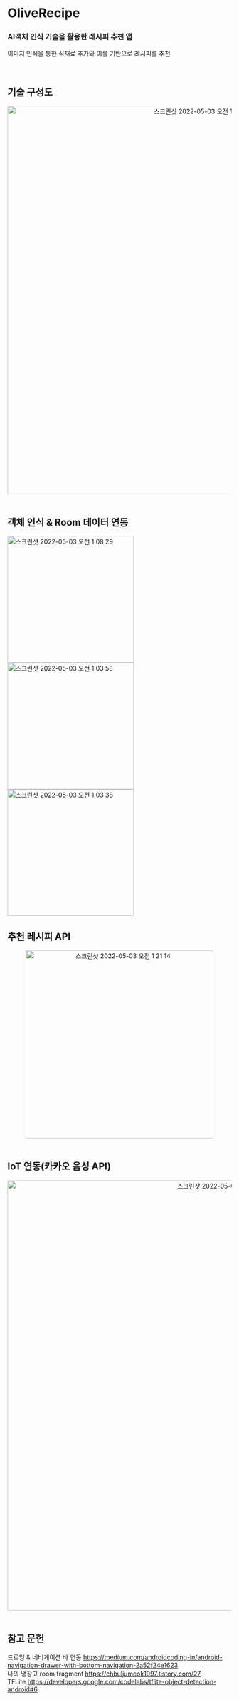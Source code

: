 # OliveRecipe

### AI객체 인식 기술을 활용한 레시피 추천 앱
이미지 인식을 통한 식재료 추가와 이를 기반으로 레시피를 추천 

<br />

## 기술 구성도
<div align=center>
<img width="871" alt="스크린샷 2022-05-03 오전 12 49 08" src="https://user-images.githubusercontent.com/70462939/166264747-2e297434-2462-4bf8-bfaf-6e71c04eb331.png">
</div>


<br />

## 객체 인식 & Room 데이터 연동


<img width="284" alt="스크린샷 2022-05-03 오전 1 08 29" src="https://user-images.githubusercontent.com/70462939/166268804-a5a20af4-d543-4400-91ef-3b21609d040b.png">
<img width="284" alt="스크린샷 2022-05-03 오전 1 03 58" src="https://user-images.githubusercontent.com/70462939/166268814-f361fad6-57d1-4fc4-b83d-70f9e7fadf58.png">
<img width="284" alt="스크린샷 2022-05-03 오전 1 03 38" src="https://user-images.githubusercontent.com/70462939/166268823-acce3cd7-711d-4da4-b8ad-ec8f9c765e51.png">


<br />

## 추천 레시피 API
<div align=center>
<img width="422" alt="스크린샷 2022-05-03 오전 1 21 14" src="https://user-images.githubusercontent.com/70462939/166269639-e37580c1-59eb-480e-a9a8-4f17cd8c9145.png">
</div>
<br />

## IoT 연동(카카오 음성 API)
<div align=center>
<img width="965" alt="스크린샷 2022-05-03 오전 1 01 46" src="https://user-images.githubusercontent.com/70462939/166269160-23b09c5c-2d0e-440b-82a4-c3874ae5fa0a.png">
</div>
<br />

## 참고 문헌
드로잉 & 네비게이션 바 연동 https://medium.com/androidcoding-in/android-navigation-drawer-with-bottom-navigation-2a52f24e1623
<br />
나의 냉장고 room fragment https://chbuljumeok1997.tistory.com/27
<br />
TFLite https://developers.google.com/codelabs/tflite-object-detection-android#6
